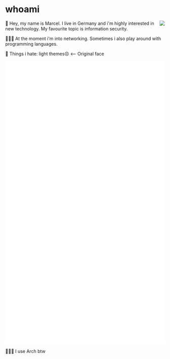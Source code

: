 # whoami
<image align=right src=https://raw.githubusercontent.com/marcel-kraatz/marcel-kraatz/master/images.png>
  
🔭 Hey, my name is Marcel. I live in Germany and
i'm highly interested in new technology.
My favourite topic is information security.

👨🏼‍💻 At the moment i'm into networking. Sometimes i also play around with programming languages.

💩 Things i hate: light themes😣 <-- Original face

![Stats](https://github.com/marcel-kraatz/marcel-kraatz/blob/master/github-metrics.svg)

🧝🏼‍♂️ I use Arch btw

